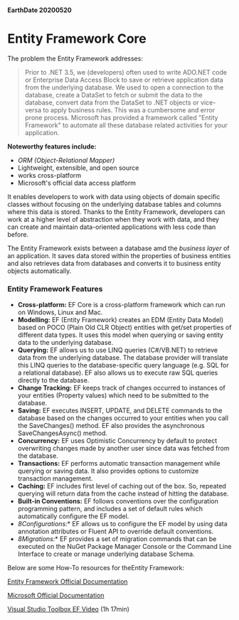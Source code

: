 #### EarthDate 20200520
# Entity Framework Core
The problem the Entity Framework addresses:
>Prior to .NET 3.5, we (developers) often used to write ADO.NET code or Enterprise Data Access Block to save or retrieve application data from the underlying database. We used to open a connection to the database, create a DataSet to fetch or submit the data to the database, convert data from the DataSet to .NET objects or vice-versa to apply business rules. This was a cumbersome and error prone process. Microsoft has provided a framework called "Entity Framework" to automate all these database related activities for your application.

**Noteworthy features include:**
- *ORM (Object-Relational Mapper)*
- Lightweight, extensible, and open source
- works cross-platform
- Microsoft's official data access platform

It enables developers to work with data using objects of domain specific classes without focusing on the underlying database tables and columns where this data is stored. Thanks to the Entity Framework, developers can work at a higher level of abstraction when they work with data, and they can create and maintain data-oriented applications with less code than before.

The Entity Framework exists between a database amd the *business layer* of an application. It saves data stored within the properties of business entities and also retrieves data from databases and converts it to business entity objects automatically.

### Entity Framework Features
- **Cross-platform:** EF Core is a cross-platform framework which can run on Windows, Linux and Mac.
- **Modelling:** EF (Entity Framework) creates an EDM (Entity Data Model) based on POCO (Plain Old CLR Object) entities with get/set properties of different data types. It uses this model when querying or saving entity data to the underlying database.
- **Querying:** EF allows us to use LINQ queries (C#/VB.NET) to retrieve data from the underlying database. The database provider will translate this LINQ queries to the database-specific query language (e.g. SQL for a relational database). EF also allows us to execute raw SQL queries directly to the database.
- **Change Tracking:** EF keeps track of changes occurred to instances of your entities (Property values) which need to be submitted to the database.
- **Saving:** EF executes INSERT, UPDATE, and DELETE commands to the database based on the changes occurred to your entities when you call the SaveChanges() method. EF also provides the asynchronous SaveChangesAsync() method.
- **Concurrency:** EF uses Optimistic Concurrency by default to protect overwriting changes made by another user since data was fetched from the database.
- **Transactions:** EF performs automatic transaction management while querying or saving data. It also provides options to customize transaction management.
- **Caching:** EF includes first level of caching out of the box. So, repeated querying will return data from the cache instead of hitting the database.
- **Built-in Conventions:** EF follows conventions over the configuration programming pattern, and includes a set of default rules which automatically configure the EF model.
- *8Configurations:** EF allows us to configure the EF model by using data annotation attributes or Fluent API to override default conventions.
- *8Migrations:** EF provides a set of migration commands that can be executed on the NuGet Package Manager Console or the Command Line Interface to create or manage underlying database Schema.

Below are some How-To resources for theEntity Framework:

[Entity Framework Official Documentation](https://www.entityframeworktutorial.net/)

[Microsoft Official Documentation](https://docs.microsoft.com/en-us/ef/core/)

[Visual Studio Toolbox EF Video](https://www.youtube.com/watch?v=lFkXk5gHjSs) (1h 17min)

